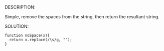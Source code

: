 DESCRIPTION:

Simple, remove the spaces from the string, then return the resultant string.

SOLUTION:
```
function noSpace(x){
  return x.replace(/\s/g, "");
}
```
